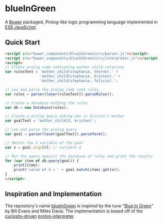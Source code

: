 # blueInGreen

A [Bower](http://bower.io/) packaged, Prolog-like logic programming language implemented in [ES6 JavaScript](https://people.mozilla.org/~jorendorff/es6-draft.html).

## Quick Start

```html
<script src="bower_components/blueInGreen/src/parser.js"></script>
<script src="bower_components/blueInGreen/src/interpreter.js"></script>
<script>
// Create prolog code indicating mother child relations
var rulesText = 'mother_child(stephanie, thorne).' +
                'mother_child(stephanie, kristen).' +
                'mother_child(stephanie, felicia).';

// Lex and parse the prolog code into rules
var rules = parser(lexer(rulesText)).parseRules();

// Create a database holding the rules
var db = new Database(rules);

// Create a prolog query asking who is kristen's mother
var goalText = 'mother_child(X, kristen)';

// Lex and parse the prolog query
var goal = parser(lexer(goalText)).parseTerm();

// Obtain the X variable of the goal
var x = goal.args[0]; // variable X

// Run the query against the database of rules and print the results
for (var item of db.query(goal)) {
    print(item);
    print('value of X = ' + goal.match(item).get(x));
}
</script>
```

## Inspiration and Implementation

The repository's name [blueInGreen](https://github.com/kdavis-mozilla/blueInGreen) is inspired by the tune "[Blue In Green](https://soundcloud.com/clintashlock/blue-in-green)" by Bill Evans and Miles Davis. The implementation is based off of the [curiosity-driven](https://github.com/curiosity-driven) [prolog-interpreter](https://github.com/curiosity-driven/prolog-interpreter).
